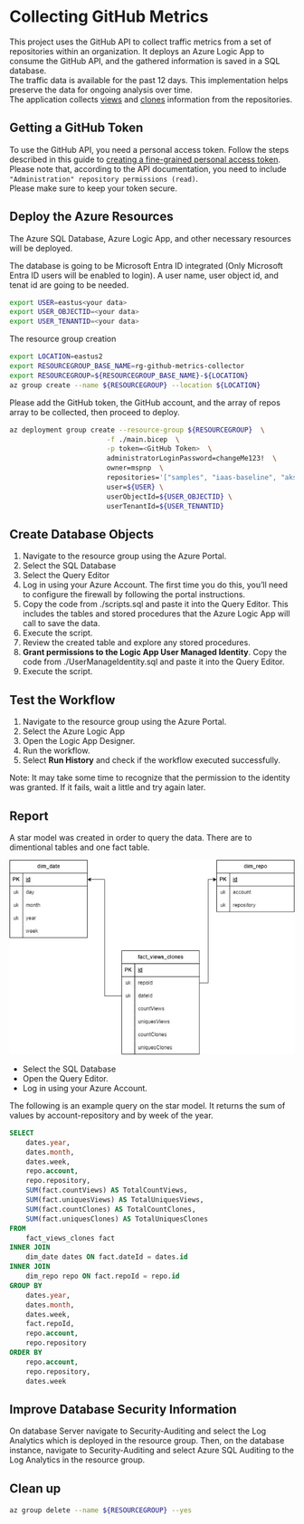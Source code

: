 # Collecting GitHub Metrics

This project uses the GitHub API to collect traffic metrics from a set of repositories within an organization. It deploys an Azure Logic App to consume the GitHub API, and the gathered information is saved in a SQL database.  
The traffic data is available for the past 12 days. This implementation helps preserve the data for ongoing analysis over time.  
The application collects [views](https://docs.github.com/en/rest/metrics/traffic?apiVersion=2022-11-28#get-page-views) and [clones](https://docs.github.com/en/rest/metrics/traffic?apiVersion=2022-11-28#get-repository-clones) information from the repositories.

## Getting a GitHub Token

To use the GitHub API, you need a personal access token.
Follow the steps described in this guide to [creating a fine-grained personal access token](https://docs.github.com/en/authentication/keeping-your-account-and-data-secure/managing-your-personal-access-tokens#creating-a-fine-grained-personal-access-token).  
Please note that, according to the API documentation, you need to include `"Administration" repository permissions (read)`.  
Please make sure to keep your token secure.

## Deploy the Azure Resources

The Azure SQL Database, Azure Logic App, and other necessary resources will be deployed.

The database is going to be Microsoft Entra ID integrated (Only Microsoft Entra ID users will be enabled to login). A user name, user object id, and tenat id are going to be needed.

```bash
export USER=eastus<your data>
export USER_OBJECTID=<your data>
export USER_TENANTID=<your data>
```

The resource group creation

```bash
export LOCATION=eastus2
export RESOURCEGROUP_BASE_NAME=rg-github-metrics-collector
export RESOURCEGROUP=${RESOURCEGROUP_BASE_NAME}-${LOCATION}
az group create --name ${RESOURCEGROUP} --location ${LOCATION}
```

Please add the GitHub token, the GitHub account, and the array of repos array to be collected, then proceed to deploy.

```bash
az deployment group create --resource-group ${RESOURCEGROUP}  \
                        -f ./main.bicep  \
                        -p token=<GitHub Token>  \
                        administratorLoginPassword=changeMe123!  \
                        owner=mspnp  \
                        repositories='["samples", "iaas-baseline", "aks-baseline"]'  \
                        user=${USER} \
                        userObjectId=${USER_OBJECTID} \
                        userTenantId=${USER_TENANTID}
```

## Create Database Objects

1. Navigate to the resource group using the Azure Portal.
2. Select the SQL Database
3. Select the Query Editor
4. Log in using your Azure Account. The first time you do this, you’ll need to configure the firewall by following the portal instructions.
5. Copy the code from ./scripts.sql and paste it into the Query Editor. This includes the tables and stored procedures that the Azure Logic App will call to save the data.
6. Execute the script.
7. Review the created table and explore any stored procedures.
8. **Grant permissions to the Logic App User Managed Identity**. Copy the code from ./UserManageIdentity.sql and paste it into the Query Editor.
9. Execute the script.

## Test the Workflow

1. Navigate to the resource group using the Azure Portal.
2. Select the Azure Logic App
3. Open the Logic App Designer.
4. Run the workflow.
5. Select **Run History** and check if the workflow executed successfully.

Note: It may take some time to recognize that the permission to the identity was granted. If it fails, wait a little and try again later.

## Report

A star model was created in order to query the data. There are to dimentional tables and one fact table.

![GitHub Metrics](./GitHub-metrics.jpg)

- Select the SQL Database
- Open the Query Editor.
- Log in using your Azure Account.

The following is an example query on the star model. It returns the sum of values by account-repository and by week of the year.

```sql
SELECT
    dates.year,
    dates.month,
    dates.week,
    repo.account,
    repo.repository,
    SUM(fact.countViews) AS TotalCountViews,
    SUM(fact.uniquesViews) AS TotalUniquesViews,
    SUM(fact.countClones) AS TotalCountClones,
    SUM(fact.uniquesClones) AS TotalUniquesClones
FROM
    fact_views_clones fact
INNER JOIN
    dim_date dates ON fact.dateId = dates.id
INNER JOIN
    dim_repo repo ON fact.repoId = repo.id
GROUP BY
    dates.year,
    dates.month,
    dates.week,
    fact.repoId,
    repo.account,
    repo.repository
ORDER BY
    repo.account,
    repo.repository,
    dates.week
```

## Improve Database Security Information

On database Server navigate to Security-Auditing and select the Log Analytics which is deployed in the resource group. Then, on the database instance, navigate to Security-Auditing and select Azure SQL Auditing to the Log Analytics in the resource group.

## Clean up

```bash
az group delete --name ${RESOURCEGROUP} --yes
```